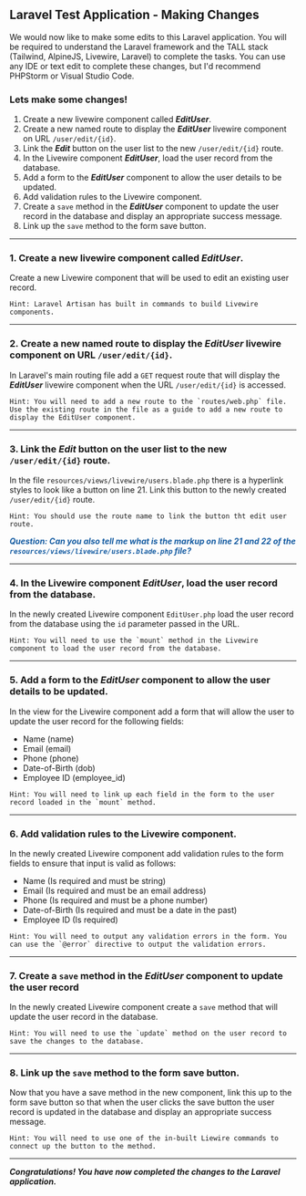 ## Laravel Test Application - Making Changes

We would now like to make some edits to this Laravel application.  You will be required to understand the Laravel framework and the TALL stack (Tailwind, AlpineJS, Livewire, Laravel) to complete the tasks.  You can use any IDE or text edit to complete these changes, but I'd recommend PHPStorm or Visual Studio Code.

### Lets make some changes!

1. Create a new livewire component called ***EditUser***.
2. Create a new named route to display the ***EditUser*** livewire component on URL `/user/edit/{id}`.
3. Link the ***Edit*** button on the user list to the new `/user/edit/{id}` route.
4. In the Livewire component ***EditUser***, load the user record from the database.
5. Add a form to the ***EditUser*** component to allow the user details to be updated.
6. Add validation rules to the Livewire component.
7. Create a `save` method in the ***EditUser*** component to update the user record in the database and display an appropriate success message.
8. Link up the `save` method to the form save button.
---
### 1. Create a new livewire component called ***EditUser***.

Create a new Livewire component that will be used to edit an existing user record.

```Hint: Laravel Artisan has built in commands to build Livewire components.```

---

### 2. Create a new named route to display the ***EditUser*** livewire component on URL `/user/edit/{id}`.

In Laravel's main routing file add a `GET` request route that will display the ***EditUser*** livewire component when the URL `/user/edit/{id}` is accessed.

```Hint: You will need to add a new route to the `routes/web.php` file.  Use the existing route in the file as a guide to add a new route to display the EditUser component.```

---

### 3. Link the ***Edit*** button on the user list to the new `/user/edit/{id}` route.

In the file `resources/views/livewire/users.blade.php` there is a hyperlink styles to look like a button on line 21.  Link this button to the newly created `/user/edit/{id}` route.

```Hint: You should use the route name to link the button tht edit user route.```

***<span style="color:#155CA2">Question: Can you also tell me what is the markup on line 21 and 22 of the `resources/views/livewire/users.blade.php` file?</span>***

---

### 4. In the Livewire component ***EditUser***, load the user record from the database.

In the newly created Livewire component `EditUser.php` load the user record from the database using the `id` parameter passed in the URL.

```Hint: You will need to use the `mount` method in the Livewire component to load the user record from the database.```

---

### 5. Add a form to the ***EditUser*** component to allow the user details to be updated.

In the view for the Livewire component add a form that will allow the user to update the user record for the following fields:

- Name (name)
- Email (email)
- Phone (phone)
- Date-of-Birth (dob)
- Employee ID (employee_id)

```Hint: You will need to link up each field in the form to the user record loaded in the `mount` method.```

---

### 6. Add validation rules to the Livewire component.

In the newly created Livewire component add validation rules to the form fields to ensure that input is valid as follows:

- Name (Is required and must be string)
- Email (Is required and must be an email address)
- Phone (Is required and must be a phone number)
- Date-of-Birth (Is required and must be a date in the past)
- Employee ID (Is required)

```Hint: You will need to output any validation errors in the form. You can use the `@error` directive to output the validation errors.```

---

### 7. Create a `save` method in the ***EditUser*** component to update the user record

In the newly created Livewire component create a `save` method that will update the user record in the database.

```Hint: You will need to use the `update` method on the user record to save the changes to the database.```

---

### 8. Link up the `save` method to the form save button.

Now that you have a save method in the new component, link this up to the form save button so that when the user clicks the save button the user record is updated in the database and display an appropriate success message.

```Hint: You will need to use one of the in-built Liewire commands to connect up the button to the method.```

---

***Congratulations! You have now completed the changes to the Laravel application.***